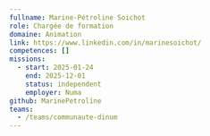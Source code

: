 ```yaml
---
fullname: Marine-Pétroline Soichot
role: Chargée de formation
domaine: Animation
link: https://www.linkedin.com/in/marinesoichot/
competences: []
missions:
  - start: 2025-01-24
    end: 2025-12-01
    status: independent
    employer: Numa
github: MarinePetroline
teams:
  - /teams/communaute-dinum
---
```

